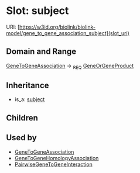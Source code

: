 # Slot: subject




URI: [https://w3id.org/biolink/biolink-model/gene_to_gene_association_subject](slot_uri)
## Domain and Range

[GeneToGeneAssociation](GeneToGeneAssociation.md) ->  <sub>REQ</sub> [GeneOrGeneProduct](GeneOrGeneProduct.md)
## Inheritance

 *  is_a: [subject](subject.md)
## Children

## Used by

 * [GeneToGeneAssociation](GeneToGeneAssociation.md)
 * [GeneToGeneHomologyAssociation](GeneToGeneHomologyAssociation.md)
 * [PairwiseGeneToGeneInteraction](PairwiseGeneToGeneInteraction.md)
